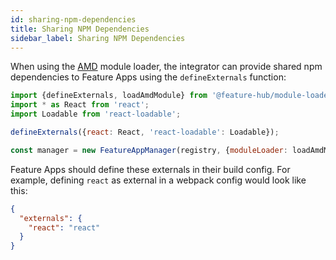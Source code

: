 ```yaml
---
id: sharing-npm-dependencies
title: Sharing NPM Dependencies
sidebar_label: Sharing NPM Dependencies
---
```


When using the [AMD][amd] module loader, the integrator can provide shared npm
dependencies to Feature Apps using the `defineExternals` function:

```js
import {defineExternals, loadAmdModule} from '@feature-hub/module-loader';
import * as React from 'react';
import Loadable from 'react-loadable';
```

```js
defineExternals({react: React, 'react-loadable': Loadable});

const manager = new FeatureAppManager(registry, {moduleLoader: loadAmdModule});
```

Feature Apps should define these externals in their build config. For example,
defining `react` as external in a webpack config would look like this:

```json
{
  "externals": {
    "react": "react"
  }
}
```

[amd]: https://github.com/amdjs/amdjs-api/blob/master/AMD.md
